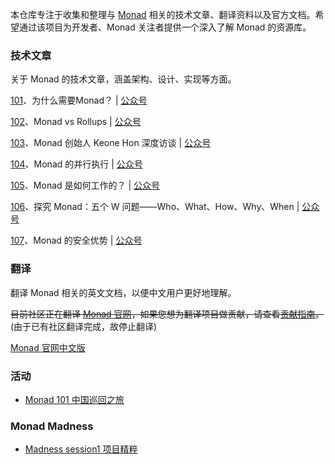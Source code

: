 
本仓库专注于收集和整理与 [Monad](https://docs.monad.xyz/) 相关的技术文章、翻译资料以及官方文档。希望通过该项目为开发者、Monad 关注者提供一个深入了解 Monad 的资源库。


### 技术文章

关于 Monad 的技术文章，涵盖架构、设计、实现等方面。

[101](./articles/101_为什么需要Monad.md)、为什么需要Monad？ | [公众号](https://mp.weixin.qq.com/s/I323A1NdK_EANBRY2IZaeg)

[102](./articles/102_MonadvsRollups.md)、Monad vs Rollups | [公众号](https://mp.weixin.qq.com/s/bBfahNNgcBRaSmOdpvPCmA)

[103](./articles/103_KeoneHon访谈.md)、Monad 创始人 Keone Hon 深度访谈 | [公众号](https://mp.weixin.qq.com/s/kEtQY-ojT8MZX6rfyaJH0A)

[104](./articles/104_Monad的并行执行.md)、Monad 的并行执行 | [公众号](https://mp.weixin.qq.com/s/oc0UnOYX-f5Q1wKF4DYySg)

[105](./articles/105_Monad是如何工作的.md)、Monad 是如何工作的？ | [公众号](https://mp.weixin.qq.com/s/8btwBNoCogUXIndIc7sikQ)

[106](./articles/106_5WMonad.md)、探究 Monad：五个 W 问题——Who、What、How、Why、When | [公众号](https://mp.weixin.qq.com/s/KXb7gmRpOdMNJDJHf2QDJQ)

[107](./articles/107_Monad的安全优势.md)、Monad 的安全优势 | [公众号](https://mp.weixin.qq.com/s/CU8frVlnrI9pBCPjfIxBlQ)


### 翻译

翻译 Monad 相关的英文文档，以便中文用户更好地理解。

~~目前社区正在翻译 [Monad 官网](https://docs.monad.xyz/)，如果您想为翻译项目做贡献，请查看[贡献指南](./translations/readme.md)。~~ (由于已有社区翻译完成，故停止翻译)

[Monad 官网中文版](https://monad.docszh.com/)


### 活动

- [Monad 101 中国巡回之旅](./dapp101/readme.md)


### Monad Madness
- [Madness session1 项目精粹](./madness/session1.md)

